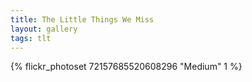 ```yaml
---
title: The Little Things We Miss
layout: gallery
tags: tlt
---
```


{% flickr_photoset 72157685520608296 "Medium" 1 %}